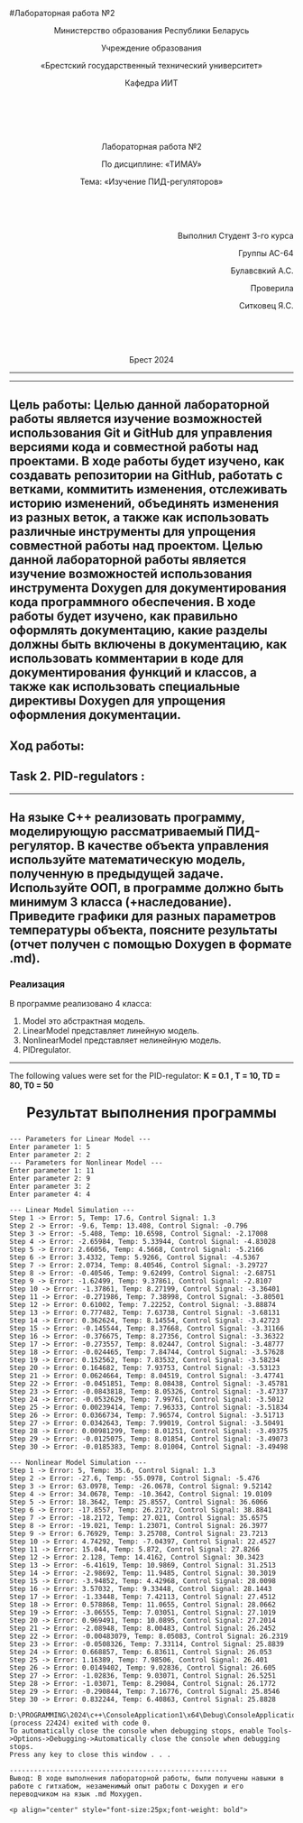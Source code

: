 #Лабораторная работа №2     
<p align="center">Министерство образования Республики Беларусь</p>
<p align="center">Учреждение образования</p>
<p align="center">«Брестский государственный технический университет»</p>       
<p align="center">Кафедра ИИТ</p>
<br><br><br><br>
<p align="center">Лабораторная работа №2 </p>
<p align="center">По дисциплине: «ТИМАУ»</p>
<p align="center">Тема: «Изучение ПИД-регуляторов»</p>
<br><br><br>
<p align="right">Выполнил Студент 3-го курса</p> 
<p align="right">Группы АС-64</p>
<p align="right">Булавсвкий А.С.</p>
<p align="right">Проверила</p>
<p align="right">Ситковец Я.C.</p>
<br><br><br>
<p align="center">Брест 2024</p>

---

------------------------------------------------------
Цель работы: Целью данной лабораторной работы является изучение возможностей использования Git и GitHub для управления версиями кода и совместной работы над проектами. В ходе работы будет изучено, как создавать репозитории на GitHub, работать с ветками, коммитить изменения, отслеживать историю изменений, объединять изменения из разных веток, а также как использовать различные инструменты для упрощения совместной работы над проектом.
Целью данной лабораторной работы является изучение возможностей использования инструмента Doxygen для документирования кода программного обеспечения. В ходе работы будет изучено, как правильно оформлять документацию, какие разделы должны быть включены в документацию, как использовать комментарии в коде для документирования функций и классов, а также как использовать специальные директивы Doxygen для упрощения оформления документации.
------------------------------------------------------
Ход работы:
------------------------------------------------------


## Task 2. PID-regulators :
------------------------------------------------------
На языке C++ реализовать программу, моделирующую рассматриваемый ПИД-регулятор. В качестве объекта управления используйте математическую модель, полученную в предыдущей задаче. Используйте ООП, в программе должно быть минимум 3 класса (+наследование). Приведите графики для разных параметров температуры объекта, поясните результаты (отчет получен с помощью Doxygen в формате .md).
------------------------------------------------------
### Реализация
В программе реализовано 4 класса:
1. Model это абстрактная модель. 
2. LinearModel представляет линейную модель.
3. NonlinearModel представляет нелинейную модель.
4. PIDregulator.
------------------------------------------------------





The following values were set for the PID-regulator: __K = 0.1 , T = 10, TD = 80, T0 = 50__ 

<p align="center" style="font-size:25px;font-weight: bold">
Результат выполнения программы</p>

```console
--- Parameters for Linear Model ---
Enter parameter 1: 5
Enter parameter 2: 2
--- Parameters for Nonlinear Model ---
Enter parameter 1: 11
Enter parameter 2: 9
Enter parameter 3: 2
Enter parameter 4: 4

--- Linear Model Simulation ---
Step 1 -> Error: 5, Temp: 17.6, Control Signal: 1.3
Step 2 -> Error: -9.6, Temp: 13.408, Control Signal: -0.796
Step 3 -> Error: -5.408, Temp: 10.6598, Control Signal: -2.17008
Step 4 -> Error: -2.65984, Temp: 5.33944, Control Signal: -4.83028
Step 5 -> Error: 2.66056, Temp: 4.5668, Control Signal: -5.2166
Step 6 -> Error: 3.4332, Temp: 5.9266, Control Signal: -4.5367
Step 7 -> Error: 2.0734, Temp: 8.40546, Control Signal: -3.29727
Step 8 -> Error: -0.40546, Temp: 9.62499, Control Signal: -2.68751
Step 9 -> Error: -1.62499, Temp: 9.37861, Control Signal: -2.8107
Step 10 -> Error: -1.37861, Temp: 8.27199, Control Signal: -3.36401
Step 11 -> Error: -0.271986, Temp: 7.38998, Control Signal: -3.80501
Step 12 -> Error: 0.61002, Temp: 7.22252, Control Signal: -3.88874
Step 13 -> Error: 0.777482, Temp: 7.63738, Control Signal: -3.68131
Step 14 -> Error: 0.362624, Temp: 8.14554, Control Signal: -3.42723
Step 15 -> Error: -0.145544, Temp: 8.37668, Control Signal: -3.31166
Step 16 -> Error: -0.376675, Temp: 8.27356, Control Signal: -3.36322
Step 17 -> Error: -0.273557, Temp: 8.02447, Control Signal: -3.48777
Step 18 -> Error: -0.024465, Temp: 7.84744, Control Signal: -3.57628
Step 19 -> Error: 0.152562, Temp: 7.83532, Control Signal: -3.58234
Step 20 -> Error: 0.164682, Temp: 7.93753, Control Signal: -3.53123
Step 21 -> Error: 0.0624664, Temp: 8.04519, Control Signal: -3.47741
Step 22 -> Error: -0.0451851, Temp: 8.08438, Control Signal: -3.45781
Step 23 -> Error: -0.0843818, Temp: 8.05326, Control Signal: -3.47337
Step 24 -> Error: -0.0532629, Temp: 7.99761, Control Signal: -3.5012
Step 25 -> Error: 0.00239414, Temp: 7.96333, Control Signal: -3.51834
Step 26 -> Error: 0.0366734, Temp: 7.96574, Control Signal: -3.51713
Step 27 -> Error: 0.0342643, Temp: 7.99019, Control Signal: -3.50491
Step 28 -> Error: 0.00981299, Temp: 8.01251, Control Signal: -3.49375
Step 29 -> Error: -0.0125075, Temp: 8.01854, Control Signal: -3.49073
Step 30 -> Error: -0.0185383, Temp: 8.01004, Control Signal: -3.49498

--- Nonlinear Model Simulation ---
Step 1 -> Error: 5, Temp: 35.6, Control Signal: 1.3
Step 2 -> Error: -27.6, Temp: -55.0978, Control Signal: -5.476
Step 3 -> Error: 63.0978, Temp: -26.0678, Control Signal: 9.52142
Step 4 -> Error: 34.0678, Temp: -10.3642, Control Signal: 19.0109
Step 5 -> Error: 18.3642, Temp: 25.8557, Control Signal: 36.6066
Step 6 -> Error: -17.8557, Temp: 26.2172, Control Signal: 38.8841
Step 7 -> Error: -18.2172, Temp: 27.021, Control Signal: 35.6575
Step 8 -> Error: -19.021, Temp: 1.23071, Control Signal: 26.3977
Step 9 -> Error: 6.76929, Temp: 3.25708, Control Signal: 23.7213
Step 10 -> Error: 4.74292, Temp: -7.04397, Control Signal: 22.4527
Step 11 -> Error: 15.044, Temp: 5.872, Control Signal: 27.8266
Step 12 -> Error: 2.128, Temp: 14.4162, Control Signal: 30.3423
Step 13 -> Error: -6.41619, Temp: 10.9869, Control Signal: 31.2513
Step 14 -> Error: -2.98692, Temp: 11.9485, Control Signal: 30.3019
Step 15 -> Error: -3.94852, Temp: 4.42968, Control Signal: 28.0098
Step 16 -> Error: 3.57032, Temp: 9.33448, Control Signal: 28.1443
Step 17 -> Error: -1.33448, Temp: 7.42113, Control Signal: 27.4512
Step 18 -> Error: 0.578868, Temp: 11.0655, Control Signal: 28.0662
Step 19 -> Error: -3.06555, Temp: 7.03051, Control Signal: 27.1019
Step 20 -> Error: 0.969491, Temp: 10.0895, Control Signal: 27.2014
Step 21 -> Error: -2.08948, Temp: 8.00483, Control Signal: 26.2452
Step 22 -> Error: -0.00483079, Temp: 8.05083, Control Signal: 26.2319
Step 23 -> Error: -0.0508326, Temp: 7.33114, Control Signal: 25.8839
Step 24 -> Error: 0.668857, Temp: 6.83611, Control Signal: 26.053
Step 25 -> Error: 1.16389, Temp: 7.98506, Control Signal: 26.401
Step 26 -> Error: 0.0149402, Temp: 9.02836, Control Signal: 26.605
Step 27 -> Error: -1.02836, Temp: 9.03071, Control Signal: 26.5251
Step 28 -> Error: -1.03071, Temp: 8.29084, Control Signal: 26.1772
Step 29 -> Error: -0.290844, Temp: 7.16776, Control Signal: 25.8546
Step 30 -> Error: 0.832244, Temp: 6.40863, Control Signal: 25.8828

D:\PROGRAMMING\2024\c++\ConsoleApplication1\x64\Debug\ConsoleApplication1.exe (process 22424) exited with code 0.
To automatically close the console when debugging stops, enable Tools->Options->Debugging->Automatically close the console when debugging stops.
Press any key to close this window . . .

------------------------------------------------------
Вывод: В ходе выполнения лабораторной работы, были получены навыки в работе с гитхабом, незаменимый опыт работы с Doxygen и его переводчиком на язык .md Moxygen.

<p align="center" style="font-size:25px;font-weight: bold">

